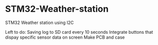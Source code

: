 # STM32-Weather-station
STM32 Weather station using I2C

Left to do:
Saving log to SD card every 10 seconds
Integrate buttons that dispay specific sensor data on screen
Make PCB and case
